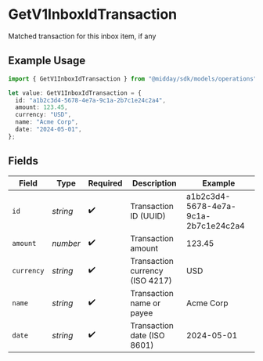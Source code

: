 # GetV1InboxIdTransaction

Matched transaction for this inbox item, if any

## Example Usage

```typescript
import { GetV1InboxIdTransaction } from "@midday/sdk/models/operations";

let value: GetV1InboxIdTransaction = {
  id: "a1b2c3d4-5678-4e7a-9c1a-2b7c1e24c2a4",
  amount: 123.45,
  currency: "USD",
  name: "Acme Corp",
  date: "2024-05-01",
};
```

## Fields

| Field                                | Type                                 | Required                             | Description                          | Example                              |
| ------------------------------------ | ------------------------------------ | ------------------------------------ | ------------------------------------ | ------------------------------------ |
| `id`                                 | *string*                             | :heavy_check_mark:                   | Transaction ID (UUID)                | a1b2c3d4-5678-4e7a-9c1a-2b7c1e24c2a4 |
| `amount`                             | *number*                             | :heavy_check_mark:                   | Transaction amount                   | 123.45                               |
| `currency`                           | *string*                             | :heavy_check_mark:                   | Transaction currency (ISO 4217)      | USD                                  |
| `name`                               | *string*                             | :heavy_check_mark:                   | Transaction name or payee            | Acme Corp                            |
| `date`                               | *string*                             | :heavy_check_mark:                   | Transaction date (ISO 8601)          | 2024-05-01                           |